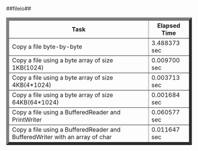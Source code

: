##fileio##
<TABLE BORDER=7>
<TR>
<TH>Task</TH>
<TH>Elapsed Time</TH>
</TR>
<TR>
<TD>Copy a file byte-by-byte</TD>
<TD>3.488373 sec</TD>
</TR>
<TR>
<TD>Copy a file using a byte array of size 1KB(1024)</TD>
<TD>0.009700 sec</TD>
</TR>
<TR>
<TD>Copy a file using a byte array of size 4KB(4*1024)</TD>
<TD>0.003713 sec</TD>
</TR>
<TR>
<TD>Copy a file using a byte array of size 64KB(64*1024)</TD>
<TD>0.001684 sec</TD>
</TR>
<TR>
<TD>Copy a file using a BufferedReader and PrintWriter</TD>
<TD>0.060577 sec</TD>
</TR>
<TR>
<TD>Copy a file using a BufferedReader and BufferedWriter with an array of char</TD>
<TD>0.011647 sec</TD>
</TR>
</TABLE>
